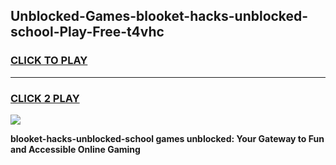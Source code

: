 
## Unblocked-Games-blooket-hacks-unblocked-school-Play-Free-t4vhc
<h3>
<a href="https://premium76.site?title=blooket-hacks-unblocked-school&ref=21A">CLICK TO PLAY</a></h3>
<hr>

<h3>
<a href="https://premium76.site?title=blooket-hacks-unblocked-school&ref=21A">CLICK 2 PLAY</a>
  
</h3>

<a href="https://premium76.site?title=blooket-hacks-unblocked-school&ref=21A"><img src="https://clearcache.store/games.png"></a>


**blooket-hacks-unblocked-school games unblocked: Your Gateway to Fun and Accessible Online Gaming**
